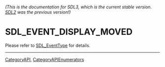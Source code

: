 ###### (This is the documentation for SDL3, which is the current stable version. [SDL2](https://wiki.libsdl.org/SDL2/) was the previous version!)
# SDL_EVENT_DISPLAY_MOVED

Please refer to [SDL_EventType](SDL_EventType) for details.

----
[CategoryAPI](CategoryAPI), [CategoryAPIEnumerators](CategoryAPIEnumerators)

